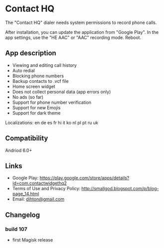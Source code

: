 # Contact HQ
The "Contact HQ" dialer needs system permissions to record phone calls.

After installation, you can update the application from "Google Play".
In the app settings, use the "HE AAC" or "AAC" recording mode.
Reboot.

## App description
* Viewing and editing call history
* Auto redial
* Blocking phone numbers
* Backup contacts to .vcf file
* Home screen widget
* Does not collect personal data (app errors only)
* No ads (so far)
* Support for phone number verification
* Support for new Emojis
* Support for dark theme

Localizations: en de es fr hi it ko nl pl pt ru uk

## Compatibility
Andriod 6.0+

## Links
* Google Play: https://play.google.com/store/apps/details?id=com.contactwidgethq2
* Terms of Use and Privacy Policy: http://smallgod.blogspot.com/p/blog-page_14.html
* Email: dihton@gmail.com

## Changelog
### build 107
* first Magisk release

